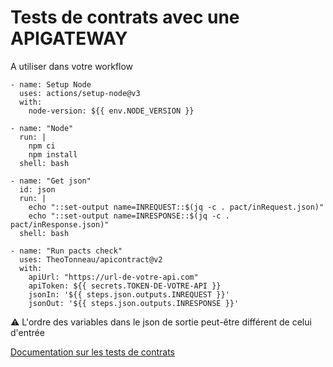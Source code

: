 # Tests de contrats avec une APIGATEWAY

A utiliser dans votre workflow

```     
- name: Setup Node
  uses: actions/setup-node@v3
  with:
    node-version: ${{ env.NODE_VERSION }}
    
- name: "Node"
  run: |
    npm ci
    npm install
  shell: bash
      
- name: "Get json"
  id: json
  run: |
    echo "::set-output name=INREQUEST::$(jq -c . pact/inRequest.json)"
    echo "::set-output name=INRESPONSE::$(jq -c . pact/inResponse.json)"
  shell: bash 
  
- name: "Run pacts check"
  uses: TheoTonneau/apicontract@v2
  with:
    apiUrl: "https://url-de-votre-api.com"
    apiToken: ${{ secrets.TOKEN-DE-VOTRE-API }}
    jsonIn: '${{ steps.json.outputs.INREQUEST }}'
    jsonOut: '${{ steps.json.outputs.INRESPONSE }}'
```

⚠️ L'ordre des variables dans le json de sortie peut-être différent de celui d'entrée

[Documentation sur les tests de contrats](https://pact.io/consumer)